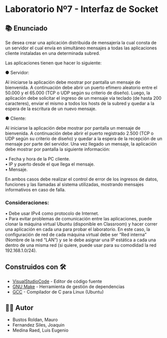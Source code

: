 # Laboratorio Nº7 - Interfaz de Socket

## 📚 Enunciado

Se desea crear una aplicación distribuida de mensajería la cual consta de un servidor el cual envía en simultáneo mensajes a todas las aplicaciones cliente instaladas en una determinada subred.  

Las aplicaciones tienen que hacer lo siguiente:  

● Servidor:  

Al iniciarse la aplicación debe mostrar por pantalla un mensaje de bienvenida. A continuación debe abrir un puerto efímero aleatorio entre el 50.000 y el 65.000 (TCP o UDP según su criterio de diseño). Luego, la aplicación debe solicitar el ingreso de un mensaje vía teclado (de hasta 200 caracteres), enviar el mismo a todos los hosts de la subred y quedar a la espera de la escritura de un nuevo mensaje.  

● Cliente:  

Al iniciarse la aplicación debe mostrar por pantalla un mensaje de bienvenida. A continuación debe abrir el puerto registrado 2.500 (TCP o UDP según su criterio de diseño) y quedar a la espera de la recepción de un mensaje por parte del servidor. Una vez llegado un mensaje, la aplicación debe mostrar por pantalla la siguiente información:  

• Fecha y hora de la PC cliente.  
• IP y puerto desde el que llega el mensaje.  
• Mensaje.  

En ambos casos debe realizar el control de error de los ingresos de datos, funciones y las llamadas al sistema utilizadas, mostrando mensajes informativos en caso de falla.  

### Consideraciones:

• Debe usar IPv4 como protocolo de Internet.  
• Para evitar problemas de comunicación entre las aplicaciones, puede clonar la máquina virtual Ubuntu (disponible en Classroom) y hacer correr una aplicación en cada una para probar el laboratorio. En este caso, la configuración de red de cada máquina virtual debe ser “Red interna” (Nombre de la red “LAN”) y se le debe asignar una IP estática a cada una dentro de una misma red (si quiere, puede usar para su comodidad la red 192.168.1.0/24).  

## Construidos con 🛠️

* [VisualStudioCode](https://code.visualstudio.com/) - Editor de código fuente
* [GNU Make](https://www.gnu.org/software/make/) - Herramienta de gestión de dependencias
* [GCC](https://gcc.gnu.org/) - Compilador de C para Linux (Ubuntu)

## 👨‍💻 Autor

- Bustos Roldan, Mauro
- Fernandez Siles, Joaquin
- Medina Raed, Luis Eugenio